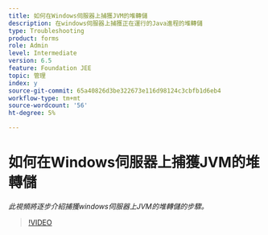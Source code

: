 ```yaml
---
title: 如何在Windows伺服器上捕獲JVM的堆轉儲
description: 在windows伺服器上捕獲正在運行的Java進程的堆轉儲
type: Troubleshooting
product: forms
role: Admin
level: Intermediate
version: 6.5
feature: Foundation JEE
topic: 管理
index: y
source-git-commit: 65a40826d3be322673e116d98124c3cbfb1d6eb4
workflow-type: tm+mt
source-wordcount: '56'
ht-degree: 5%

---
```



# 如何在Windows伺服器上捕獲JVM的堆轉儲

*此視頻將逐步介紹捕獲windows伺服器上JVM的堆轉儲的步驟。*

>[!VIDEO](https://video.tv.adobe.com/v/335490?quality=9&learn=on)